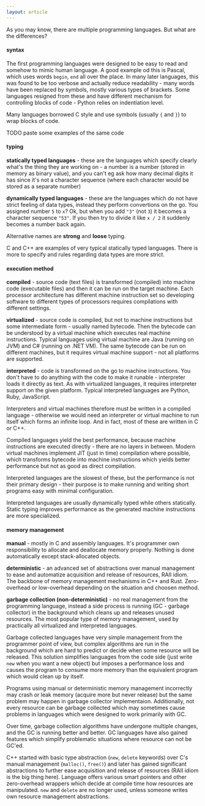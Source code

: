 ```yaml
---
layout: article
---
```


As you may know, there are multiple programming languages. But what are the differences?

#### syntax

The first programming languages were designed to be easy to read and somehow to mimic human language. A good example od this is Pascal, which uses words `begin`, `end` all over the place. In many later languages, this was found to be too verbose and actually reduce readability - many words have been replaced by symbols, mostly various types of brackets. Some languages resigned from these and have different mechanism for controlling blocks of code - Python relies on indentiation level.

Many languages borrowed C style and use symbols (usually `{` and `}`) to wrap blocks of code.

TODO paste some examples of the same code

#### typing

**statically typed languages** - these are the languages which specify clearly what's the thing they are working on - a number is a number (stored in memory as binary value), and you can't eg ask how many decimal digits it has since it's not a character sequence (where each character would be stored as a separate number)

**dynamically typed languages** - these are the languages which do not have strict feeling of data types, instead they perform convertions on the go. You assigned number `5` to `x`? Ok, but when you add `"3"` (not `3`) it becomes a character sequence `"53"`. If you then try to divide it like `x / 2` it suddenly becomes a number back again.

Alternative names are **strong** and **loose** typing.

C and C++ are examples of very typical statically typed languages. There is more to specify and rules regarding data types are more strict.

#### execution method

**compiled** - source code (text files) is transformed (compiled) into machine code (executable files) and then it can be run on the target machine. Each processor architecture has different machine instruction set so developing software to different types of processors requires compilations with different settings.

**virtualized** - source code is compiled, but not to machine instructions but some intermediate form - usually named bytecode. Then the bytecode can be understood by a virtual machine which executes real machine instructions. Typical languages using virtual machine are Java (running on JVM) and C# (running on .NET VM). The same bytecode can be run on different machines, but it requires virtual machine support - not all platforms are supported.

**interpreted** - code is transformed on the go to machine instructions. You don't have to do anything with the code to make it runable - interpreter loads it directly as text. As with virtualized languages, it requires interpreter support on the given platform. Typical interpreted languages are Python, Ruby, JavaScript.

Interpreters and virtual machines therefore must be written in a compiled language - otherwise we would need an interpreter or virtual machine to run itself which forms an infinite loop. And in fact, most of these are written in C or C++.

Compiled languages yield the best performance, because machine instructions are executed directly - there are no layers in between. Modern virtual machines implement JIT (just in time) compilation where possible, which transforms bytecode into machine instructions which yields better performance but not as good as direct compilation.

Interpreted languages are the slowest of these, but the performance is not their primary design - their purpose is to make running and writing short programs easy with minimal configuration.

Interpreted languages are usually dynamically typed while others statically. Static typing improves performance as the generated machine instructions are more specialized.

#### memory management

**manual** - mostly in C and assembly languages. It's programmer own responsibility to allocate and deallocate memory properly. Nothing is done automatically except stack-allocated objects.

**deterministic** - an advanced set of abstractions over manual management to ease and automatize acquisition and release of resources, RAII idiom. The backbone of memory management mechanisms in C++ and Rust. Zero-overhead or low-overhead depending on the situation and choosen method.

**garbage collection (non-deterministic)** - no real management from the programming language, instead a side process is running (GC - garbage collector) in the background which cleans up and releases unused resources. The most popular type of memory management, used by practically all virtualized and interpreted languages.

Garbage collected languages have very simple management from the programmer point of view, but complex algorithms are run in the background which are hard to predict or decide when some resource will be released. This solution simplifies languages from the code side (just write `new` when you want a new object) but imposes a performance loss and causes the program to consume more memory than the equivalent program which would clean up by itself.

Programs using manual or deterministic memory management incorrectly may crash or leak memory (acquire more but never release) but the same problem may happen in garbage collector implementaion. Additionally, not every resource can be garbage collected which may sometimes cause problems in languages which were designed to work primarily with GC.

Over time, garbage collection algorithms have undergone multiple changes, and the GC is running better and better. GC languages have also gained features which simplify problematic situations where resource can not be GC'ed.

C++ started with basic type abstraction (`new`, `delete` keywords) over C's manual management (`malloc()`, `free()`) and later has gained significant abstractions to further ease acquisition and release of resources (RAII idiom is the big thing here). Language offers various smart pointers and other zero-overhead wrappers which decide at compile time how resources are manipulated. `new` and `delete` are no longer used, unless someone writes own resource management abstractions.
